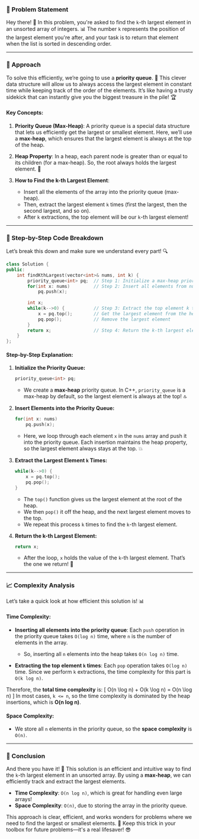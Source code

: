 ### 🚀 Problem Statement

Hey there! 👋 In this problem, you're asked to find the `k`-th largest element in an unsorted array of integers. 📊 The number `k` represents the position of the largest element you're after, and your task is to return that element when the list is sorted in descending order.

---

### 🧠 Approach

To solve this efficiently, we’re going to use a **priority queue**. 🔑 This clever data structure will allow us to always access the largest element in constant time while keeping track of the order of the elements. It’s like having a trusty sidekick that can instantly give you the biggest treasure in the pile! 🏆

#### Key Concepts:
1. **Priority Queue (Max-Heap)**: A priority queue is a special data structure that lets us efficiently get the largest or smallest element. Here, we’ll use a **max-heap**, which ensures that the largest element is always at the top of the heap.
   
2. **Heap Property**: In a heap, each parent node is greater than or equal to its children (for a max-heap). So, the root always holds the largest element. 🌳

3. **How to Find the k-th Largest Element**: 
   - Insert all the elements of the array into the priority queue (max-heap).
   - Then, extract the largest element `k` times (first the largest, then the second largest, and so on).
   - After `k` extractions, the top element will be our `k`-th largest element!

---

### 🔨 Step-by-Step Code Breakdown

Let’s break this down and make sure we understand every part! 🔍

```cpp
class Solution {
public:
    int findKthLargest(vector<int>& nums, int k) {
        priority_queue<int> pq;  // Step 1: Initialize a max-heap priority queue
        for(int x: nums)         // Step 2: Insert all elements from nums into the priority queue
            pq.push(x);
        
        int x;
        while(k-->0) {           // Step 3: Extract the top element k times
            x = pq.top();        // Get the largest element from the heap
            pq.pop();            // Remove the largest element
        }
        return x;                // Step 4: Return the k-th largest element
    }
};
```

#### Step-by-Step Explanation:
1. **Initialize the Priority Queue:**
   ```cpp
   priority_queue<int> pq;
   ```
   - We create a **max-heap** priority queue. In C++, `priority_queue` is a max-heap by default, so the largest element is always at the top! 🔝

2. **Insert Elements into the Priority Queue:**
   ```cpp
   for(int x: nums) 
       pq.push(x);
   ```
   - Here, we loop through each element `x` in the `nums` array and push it into the priority queue. Each insertion maintains the heap property, so the largest element always stays at the top. 💥

3. **Extract the Largest Element `k` Times:**
   ```cpp
   while(k-->0) { 
       x = pq.top(); 
       pq.pop();
   }
   ```
   - The `top()` function gives us the largest element at the root of the heap.
   - We then `pop()` it off the heap, and the next largest element moves to the top.
   - We repeat this process `k` times to find the `k`-th largest element.

4. **Return the k-th Largest Element:**
   ```cpp
   return x;
   ```
   - After the loop, `x` holds the value of the `k`-th largest element. That’s the one we return! 🎯

---

### 📈 Complexity Analysis

Let’s take a quick look at how efficient this solution is! 📊

#### Time Complexity:
- **Inserting all elements into the priority queue**: Each `push` operation in the priority queue takes `O(log n)` time, where `n` is the number of elements in the array.
  - So, inserting all `n` elements into the heap takes `O(n log n)` time.

- **Extracting the top element `k` times**: Each `pop` operation takes `O(log n)` time. Since we perform `k` extractions, the time complexity for this part is `O(k log n)`.

Therefore, the **total time complexity** is:
\[
O(n \log n) + O(k \log n) = O(n \log n)
\]
In most cases, `k <= n`, so the time complexity is dominated by the heap insertions, which is **O(n log n)**.

#### Space Complexity:
- We store all `n` elements in the priority queue, so the **space complexity** is `O(n)`.

---

### 🏁 Conclusion

And there you have it! 🎉 This solution is an efficient and intuitive way to find the `k`-th largest element in an unsorted array. By using a **max-heap**, we can efficiently track and extract the largest elements.

- **Time Complexity**: `O(n log n)`, which is great for handling even large arrays!
- **Space Complexity**: `O(n)`, due to storing the array in the priority queue.

This approach is clear, efficient, and works wonders for problems where we need to find the largest or smallest elements. 🚀 Keep this trick in your toolbox for future problems—it's a real lifesaver! 😎